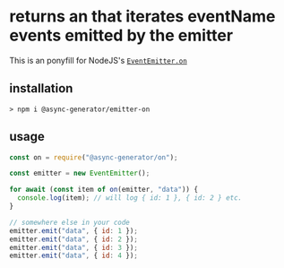 # returns an <AsyncIterator> that iterates eventName events emitted by the emitter

This is an ponyfill for NodeJS's [`EventEmitter.on`](https://nodejs.org/api/events.html#events_events_on_emitter_eventname)

## installation

```
> npm i @async-generator/emitter-on
```

## usage

```js
const on = require("@async-generator/on");

const emitter = new EventEmitter();

for await (const item of on(emitter, "data")) {
  console.log(item); // will log { id: 1 }, { id: 2 } etc.
}

// somewhere else in your code
emitter.emit("data", { id: 1 });
emitter.emit("data", { id: 2 });
emitter.emit("data", { id: 3 });
emitter.emit("data", { id: 4 });
```
